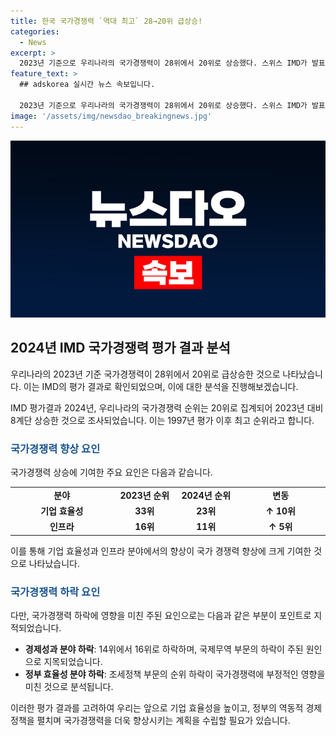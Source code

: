 ```yaml
---
title: 한국 국가경쟁력 `역대 최고` 28→20위 급상승!
categories:
  - News
excerpt: >
  2023년 기준으로 우리나라의 국가경쟁력이 28위에서 20위로 상승했다. 스위스 IMD가 발표한 '2024년 국가경쟁력 평가 결과'에 따르면, 이는 역대 최고 순위다. 우리나라는 30-50클럽 7개국 중 미국에 이어 두 번째로 국민소득 3만달러·인구 5000만 이상 국가로 올랐으며, 기업 효율성과 인프라 분야에서도 상승세를 보였다. 하지만 보건 인프라와 국제무역 부문에서 하락한 부분도 있었고, 조세 부담 증가로 정부 효율성에서는 하락했다. 이에 기획재정부는 경제 정책에 민간과 정부가 함께 노력해 국가경쟁력을 높이겠다는 방침이다.
feature_text: >
  ## adskorea 실시간 뉴스 속보입니다.

  2023년 기준으로 우리나라의 국가경쟁력이 28위에서 20위로 상승했다. 스위스 IMD가 발표한 '2024년 국가경쟁력 평가 결과'에 따르면, 이는 역대 최고 순위다. 우리나라는 30-50클럽 7개국 중 미국에 이어 두 번째로 국민소득 3만달러·인구 5000만 이상 국가로 올랐으며, 기업 효율성과 인프라 분야에서도 상승세를 보였다. 하지만 보건 인프라와 국제무역 부문에서 하락한 부분도 있었고, 조세 부담 증가로 정부 효율성에서는 하락했다. 이에 기획재정부는 경제 정책에 민간과 정부가 함께 노력해 국가경쟁력을 높이겠다는 방침이다.
image: '/assets/img/newsdao_breakingnews.jpg'
---
```


<p><img src="/assets/img/newsdao_breakingnews.jpg" alt="adskorea 속보" /></p>

<h2 data-ke-size="size26">2024년 IMD 국가경쟁력 평가 결과 분석</h2>

<p>우리나라의 2023년 기준 국가경쟁력이 28위에서 20위로 급상승한 것으로 나타났습니다. 이는 IMD의 평가 결과로 확인되었으며, 이에 대한 분석을 진행해보겠습니다.</p>

<p data-ke-size="size16">IMD 평가결과 2024년, 우리나라의 국가경쟁력 순위는 20위로 집계되어 2023년 대비 8계단 상승한 것으로 조사되었습니다. 이는 1997년 평가 이후 최고 순위라고 합니다.</p>

<h3><b><span style="color: #1a5490;">국가경쟁력 향상 요인</span></b></h3>

<p>국가경쟁력 상승에 기여한 주요 요인은 다음과 같습니다.</p>

<table>
    <tr>
        <td style="text-align: center; width: 257px;"><b>분야</b></td>
        <td style="text-align: center; width: 126px;"><b>2023년 순위</b></td>
        <td style="text-align: center; width: 116px;"><b>2024년 순위</b></td>
        <td style="text-align: center; width: 216px;"><b>변동</b></td>
    </tr>
    <tr>
        <td style="text-align: center; height: 17px;"><b>기업 효율성</b></td>
        <td style="text-align: center; height: 17px;"><b>33위</b></td>
        <td style="text-align: center; height: 17px;"><b>23위</b></td>
        <td style="text-align: center; height: 17px;"><b>↑ 10위</b></td>
    </tr>
    <tr>
        <td style="text-align: center;"><b>인프라</b></td>
        <td style="text-align: center;"><b>16위</b></td>
        <td style="text-align: center;"><b>11위</b></td>
        <td style="text-align: center;"><b>↑ 5위</b></td>
    </tr>
</table>

<p>이를 통해 기업 효율성과 인프라 분야에서의 향상이 국가 경쟁력 향상에 크게 기여한 것으로 나타났습니다.</p>

<h3><b><span style="color: #1a5490;">국가경쟁력 하락 요인</span></b></h3>

<p>다만, 국가경쟁력 하락에 영향을 미친 주된 요인으로는 다음과 같은 부분이 포인트로 지적되었습니다.</p>

<ul>
    <li><b>경제성과 분야 하락</b>: 14위에서 16위로 하락하며, 국제무역 부문의 하락이 주된 원인으로 지목되었습니다.</li>
    <li><b>정부 효율성 분야 하락</b>: 조세정책 부문의 순위 하락이 국가경쟁력에 부정적인 영향을 미친 것으로 분석됩니다.</li>
</ul>

<p>이러한 평가 결과를 고려하여 우리는 앞으로 기업 효율성을 높이고, 정부의 역동적 경제 정책을 펼치며 국가경쟁력을 더욱 향상시키는 계획을 수립할 필요가 있습니다.</p>

